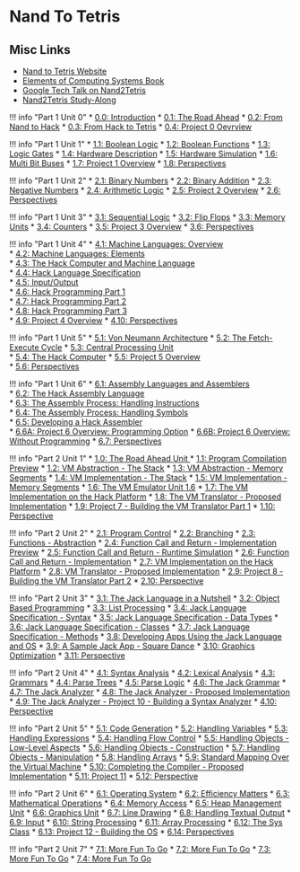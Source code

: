 # Nand To Tetris

## Misc Links
* [Nand to Tetris Website](https://www.nand2tetris.org)
* [Elements of Computing Systems Book](https://www.amazon.com/Elements-Computing-Systems-Building-Principles/dp/0262640686)
* [Google Tech Talk on Nand2Tetris](https://www.youtube.com/watch?v=IlPj5Rg1y2w)
* [Nand2Tetris Study-Along](https://www.youtube.com/playlist?list=PLsgiGiSsE6jZD7SSSDaggWDvMKz-v9dsM)

!!! info "Part 1 Unit 0"
    * [0.0: Introduction](https://www.youtube.com/watch?v=LqirVc5SlW0&list=PLrDd_kMiAuNmSb-CKWQqq9oBFN_KNMTaI&index=1)
    * [0.1: The Road Ahead](https://www.youtube.com/watch?v=KBTg0ju4rxM&list=PLrDd_kMiAuNmllp9vuPqCuttC1XL9VyVh&index=2)
    * [0.2: From Nand to Hack](https://www.youtube.com/watch?v=t7XYsKogTME&list=PLrDd_kMiAuNmSb-CKWQqq9oBFN_KNMTaI&index=3)
    * [0.3: From Hack to Tetris](https://www.youtube.com/watch?v=ge2jPjocaxU&list=PLrDd_kMiAuNmSb-CKWQqq9oBFN_KNMTaI&index=4)
    * [0.4: Project 0 Oevrview](https://www.youtube.com/watch?v=xUFpmKa7f7Y&list=PLrDd_kMiAuNmSb-CKWQqq9oBFN_KNMTaI&index=5)

!!! info "Part 1 Unit 1"
    * [1.1: Boolean Logic](https://www.youtube.com/watch?v=Noi-lpSSEcE&list=PLrDd_kMiAuNmSb-CKWQqq9oBFN_KNMTaI&index=6)
    * [1.2: Boolean Functions](https://www.youtube.com/watch?v=B69XKPdwDMI&list=PLrDd_kMiAuNmSb-CKWQqq9oBFN_KNMTaI&index=7)
    * [1.3: Logic Gates](https://www.youtube.com/watch?v=TSGrkNj_OqQ&list=PLrDd_kMiAuNmSb-CKWQqq9oBFN_KNMTaI&index=8)
    * [1.4: Hardware Description](https://www.youtube.com/watch?v=rg0FIjUf2OElist=PLrDd_kMiAuNmSb-CKWQqq9oBFN_KNMTaI&index=9)
    * [1.5: Hardware Simulation](https://www.youtube.com/watch?v=q0mQ-A1WXmM&list=PLrDd_kMiAuNmSb-CKWQqq9oBFN_KNMTaI&index=10)
    * [1.6: Multi Bit Buses](https://www.youtube.com/watch?v=7I9bGG9_BEU&list=PLrDd_kMiAuNmSb-CKWQqq9oBFN_KNMTaI&index=11)
    * [1.7: Project 1 Overview](https://www.youtube.com/watch?v=OZlvyGaRmQQ&index=12&list=PLrDd_kMiAuNmSb-CKWQqq9oBFN_KNMTaI)
    * [1.8: Perspectives](https://www.youtube.com/watch?v=aTU8ViDlQN0&list=PLrDd_kMiAuNmSb-CKWQqq9oBFN_KNMTaI&index=13)

!!! info "Part 1 Unit 2"
    * [2.1: Binary Numbers](https://www.youtube.com/watch?v=kmYQYTqBmEU&list=PLrDd_kMiAuNmSb-CKWQqq9oBFN_KNMTaI&index=14)
    * [2.2: Binary Addition](https://www.youtube.com/watch?v=SZhokNJETWY&list=PLrDd_kMiAuNmSb-CKWQqq9oBFN_KNMTaI&index=15)
    * [2.3: Negative Numbers](https://www.youtube.com/watch?v=m80TRjRTn9s&list=PLrDd_kMiAuNmSb-CKWQqq9oBFN_KNMTaI&index=16)
    * [2.4: Arithmetic Logic](https://www.youtube.com/watch?v=PEs855FNCOw&list=PLrDd_kMiAuNmSb-CKWQqq9oBFN_KNMTaI&index=17)
    * [2.5: Project 2 Overview](https://www.youtube.com/watch?v=xtcJMxlEFek&list=PLrDd_kMiAuNmSb-CKWQqq9oBFN_KNMTaI&index=18)
    * [2.6: Perspectives](https://www.youtube.com/watch?v=OBCWuMM7ZHc&list=PLrDd_kMiAuNmSb-CKWQqq9oBFN_KNMTaI&index=19)

!!! info "Part 1 Unit 3"
    * [3.1: Sequential Logic](https://www.youtube.com/watch?v=CDjQlw8bRU8&list=PLrDd_kMiAuNmSb-CKWQqq9oBFN_KNMTaI&index=20)
    * [3.2: Flip Flops](https://www.youtube.com/watch?v=lFf5RjTPwC8&list=PLrDd_kMiAuNmSb-CKWQqq9oBFN_KNMTaI&index=21)
    * [3.3: Memory Units](https://www.youtube.com/watch?v=YmBIJ-4Mzv4&list=PLrDd_kMiAuNmSb-CKWQqq9oBFN_KNMTaI&index=22)
    * [3.4: Counters](https://www.youtube.com/watch?v=AEh0F2CXWHs&list=PLrDd_kMiAuNmSb-CKWQqq9oBFN_KNMTaI&index=23)
    * [3.5: Project 3 Overview](https://www.youtube.com/watch?v=u2O_9sZInU4&list=PLrDd_kMiAuNmSb-CKWQqq9oBFN_KNMTaI&index=24)
    * [3.6: Perspectives](https://www.youtube.com/watch?v=WfLidRS4v7M&list=PLrDd_kMiAuNmSb-CKWQqq9oBFN_KNMTaI&index=25)

!!! info "Part 1 Unit 4"
    * [4.1: Machine Languages: Overview](https://www.youtube.com/watch?v=UzezuWXRRCw&list=PLrDd_kMiAuNmSb-CKWQqq9oBFN_KNMTaI&index=26)  
    * [4.2: Machine Languages: Elements](https://www.youtube.com/watch?v=lETzuvVlZsA&list=PLrDd_kMiAuNmSb-CKWQqq9oBFN_KNMTaI&index=27)  
    * [4.3: The Hack Computer and Machine Language](https://www.youtube.com/watch?v=UNwWc3GZcA4&list=PLrDd_kMiAuNmSb-CKWQqq9oBFN_KNMTaI&index=28)  
    * [4.4: Hack Language Specification](https://www.youtube.com/watch?v=Iw97932rzqU&list=PLrDd_kMiAuNmSb-CKWQqq9oBFN_KNMTaI&index=29)   
    * [4.5: Input/Output](https://www.youtube.com/watch?v=gTOFd80QfBU&list=PLrDd_kMiAuNmSb-CKWQqq9oBFN_KNMTaI&index=30)  
    * [4.6: Hack Programming Part 1](https://www.youtube.com/watch?v=fIxCy5XPuIc&list=PLrDd_kMiAuNmSb-CKWQqq9oBFN_KNMTaI&index=31)  
    * [4.7: Hack Programming Part 2](https://www.youtube.com/watch?v=2pvN0Rtcv0g&list=PLrDd_kMiAuNmSb-CKWQqq9oBFN_KNMTaI&index=32)   
    * [4.8: Hack Programming Part 3](https://www.youtube.com/watch?v=j3pBYtFP2y8&list=PLrDd_kMiAuNmSb-CKWQqq9oBFN_KNMTaI&index=33)   
    * [4.9: Project 4 Overview](https://www.youtube.com/watch?v=-n3eqsVZN3E&list=PLrDd_kMiAuNmSb-CKWQqq9oBFN_KNMTaI&index=34) 
    * [4.10: Perspectives](https://www.youtube.com/watch?v=xIeaQSYAFqg&list=PLrDd_kMiAuNmSb-CKWQqq9oBFN_KNMTaI&index=35) 

!!! info "Part 1 Unit 5"
    * [5.1: Von Neumann Architecture](https://www.youtube.com/watch?v=S_QLGkKVSRc&list=PLrDd_kMiAuNmSb-CKWQqq9oBFN_KNMTaI&index=36) 
    * [5.2: The Fetch-Execute Cycle](https://www.youtube.com/watch?v=5dsLdVGi6hc&list=PLrDd_kMiAuNmSb-CKWQqq9oBFN_KNMTaI&index=37) 
    * [5.3: Central Processing Unit](https://www.youtube.com/watch?v=OXK_vzk7cUU&list=PLrDd_kMiAuNmSb-CKWQqq9oBFN_KNMTaI&index=38)  
    * [5.4: The Hack Computer](https://www.youtube.com/watch?v=1_TEVI0YpI0&list=PLrDd_kMiAuNmSb-CKWQqq9oBFN_KNMTaI&index=39) 
    * [5.5: Project 5 Overview](https://www.youtube.com/watch?v=wMxgU7RmETA&list=PLrDd_kMiAuNmSb-CKWQqq9oBFN_KNMTaI&index=40)  
    * [5.6: Perspectives](https://www.youtube.com/watch?v=CgdemLAIoKU&list=PLrDd_kMiAuNmSb-CKWQqq9oBFN_KNMTaI&index=41)  

!!! info "Part 1 Unit 6"
    * [6.1: Assembly Languages and Assemblers](https://www.youtube.com/watch?v=9Sq94l9fYqw&list=PLrDd_kMiAuNmSb-CKWQqq9oBFN_KNMTaI&index=42)  
    * [6.2: The Hack Assembly Language](https://www.youtube.com/watch?v=bGxkS4f5i9s&list=PLrDd_kMiAuNmSb-CKWQqq9oBFN_KNMTaI&index=43)  
    * [6.3: The Assembly Process: Handling Instructions](https://www.youtube.com/watch?v=bR8U3VanGhk&list=PLrDd_kMiAuNmSb-CKWQqq9oBFN_KNMTaI&index=44)  
    * [6.4: The Assembly Process: Handling Symbols](https://www.youtube.com/watch?v=45aSOhfYnO4&list=PLrDd_kMiAuNmSb-CKWQqq9oBFN_KNMTaI&index=45)  
    * [6.5: Developing a Hack Assembler](https://www.youtube.com/watch?v=zESrb0-u8oo&list=PLrDd_kMiAuNmSb-CKWQqq9oBFN_KNMTaI&index=46)  
    * [6.6A: Project 6 Overview: Programming Option](https://www.youtube.com/watch?v=0y8JPx0ZakY&list=PLrDd_kMiAuNmSb-CKWQqq9oBFN_KNMTaI&index=47)
    * [6.6B: Project 6 Overview: Without Programming](https://www.youtube.com/watch?v=7gDDvRpFOlI&list=PLrDd_kMiAuNmSb-CKWQqq9oBFN_KNMTaI&index=48) 
    * [6.7: Perspectives](https://www.youtube.com/watch?v=iGmTcY5gQxc&list=PLrDd_kMiAuNmSb-CKWQqq9oBFN_KNMTaI&index=49)


!!! info "Part 2 Unit 1"
    * [1.0: The Road Ahead Unit ](https://www.youtube.com/watch?v=KBTg0ju4rxM&index=2&t=3s&list=PLrDd_kMiAuNmllp9vuPqCuttC1XL9VyVh) 
    * [1.1: Program Compilation Preview](https://www.youtube.com/watch?v=E28KczysecE&index=3&t=0s&list=PLrDd_kMiAuNmllp9vuPqCuttC1XL9VyVh) 
    * [1.2: VM Abstraction - The Stack](https://www.youtube.com/watch?v=zldqSN7YfY8&index=4&t=0s&list=PLrDd_kMiAuNmllp9vuPqCuttC1XL9VyVh) 
    * [1.3: VM Abstraction - Memory Segments](https://www.youtube.com/watch?v=HKpLKqIMf5g&index=5&t=0s&list=PLrDd_kMiAuNmllp9vuPqCuttC1XL9VyVh) 
    * [1.4: VM Implementation - The Stack](https://www.youtube.com/watch?v=Iq9KA6qRqXo&index=6&t=0s&list=PLrDd_kMiAuNmllp9vuPqCuttC1XL9VyVh) 
    * [1.5: VM Implementation - Memory Segments](https://www.youtube.com/watch?v=GE8X15K7ReI&index=7&t=0s&list=PLrDd_kMiAuNmllp9vuPqCuttC1XL9VyVh) 
    * [1.6: The VM Emulator Unit 1.6](https://www.youtube.com/watch?v=I2-AQweprWQ&index=8&t=0s&list=PLrDd_kMiAuNmllp9vuPqCuttC1XL9VyVh) 
    * [1.7: The VM Implementation on the Hack Platform](https://www.youtube.com/watch?v=LeJsvUUOuOQ&index=9&t=0s&list=PLrDd_kMiAuNmllp9vuPqCuttC1XL9VyVh) 
    * [1.8: The VM Translator - Proposed Implementation](https://www.youtube.com/watch?v=Z-D0swtp64g&index=22&t=0s&list=PLrDd_kMiAuNmllp9vuPqCuttC1XL9VyVh) 
    * [1.9: Project 7 - Building the VM Translator Part 1](https://www.youtube.com/watch?v=-ah0p72Kbz8&index=10&t=0s&list=PLrDd_kMiAuNmllp9vuPqCuttC1XL9VyVh) 
    * [1.10: Perspective](https://www.youtube.com/watch?v=j0qDp2iq3LA&index=11&t=0s&list=PLrDd_kMiAuNmllp9vuPqCuttC1XL9VyVh) 

!!! info "Part 2 Unit 2"
    * [2.1: Program Control](https://www.youtube.com/watch?v=UhC20aAl8IM&index=12&t=0s&list=PLrDd_kMiAuNmllp9vuPqCuttC1XL9VyVh)
    * [2.2: Branching](https://www.youtube.com/watch?v=0fWjbGza6TI&index=13&t=0s&list=PLrDd_kMiAuNmllp9vuPqCuttC1XL9VyVh)
    * [2.3: Functions - Abstraction](https://www.youtube.com/watch?v=mhTLP4iQqrs&index=14&t=0s&list=PLrDd_kMiAuNmllp9vuPqCuttC1XL9VyVh)
    * [2.4: Function Call and Return - Implementation Preview](https://www.youtube.com/watch?v=IjWMYSVSi9Q&index=15&t=0s&list=PLrDd_kMiAuNmllp9vuPqCuttC1XL9VyVh)
    * [2.5: Function Call and Return - Runtime Simulation](https://www.youtube.com/watch?v=5eka-MrsxS0&index=16&t=0s&list=PLrDd_kMiAuNmllp9vuPqCuttC1XL9VyVh)
    * [2.6: Function Call and Return - Implementation](https://www.youtube.com/watch?v=5gPSmDwdKSU&index=17&t=0s&list=PLrDd_kMiAuNmllp9vuPqCuttC1XL9VyVh)
    * [2.7: VM Implementation on the Hack Platform](https://www.youtube.com/watch?v=RcjpvXfeugE&index=18&t=0s&list=PLrDd_kMiAuNmllp9vuPqCuttC1XL9VyVh)
    * [2.8: VM Translator - Proposed Implementation](https://www.youtube.com/watch?v=P6YcKvpi8CE&index=19&t=0s&list=PLrDd_kMiAuNmllp9vuPqCuttC1XL9VyVh)
    * [2.9: Project 8 - Building the VM Translator Part 2](https://www.youtube.com/watch?v=J9AwAgPME5Q&index=20&t=0s&list=PLrDd_kMiAuNmllp9vuPqCuttC1XL9VyVh)
    * [2.10: Perspective](https://www.youtube.com/watch?v=HoLgUZyLPEg&index=21&t=0s&list=PLrDd_kMiAuNmllp9vuPqCuttC1XL9VyVh)


!!! info "Part 2 Unit 3"
    * [3.1: The Jack Language in a Nutshell](https://www.youtube.com/watch?v=YKkG97oqpxw&index=23&t=0s&list=PLrDd_kMiAuNmllp9vuPqCuttC1XL9VyVh)
    * [3.2: Object Based Programming](https://www.youtube.com/watch?v=0LYovergElE&index=24&t=0s&list=PLrDd_kMiAuNmllp9vuPqCuttC1XL9VyVh)
    * [3.3: List Processing](https://www.youtube.com/watch?v=NrWxzQxiFHI&index=25&t=0s&list=PLrDd_kMiAuNmllp9vuPqCuttC1XL9VyVh)
    * [3.4: Jack Language Specification - Syntax](https://www.youtube.com/watch?v=odFE_1uCKc8&index=26&t=0s&list=PLrDd_kMiAuNmllp9vuPqCuttC1XL9VyVh)
    * [3.5: Jack Language Specification - Data Types](https://www.youtube.com/watch?v=ewGTC_V1Qfo&t=0s&index=27&list=PLrDd_kMiAuNmllp9vuPqCuttC1XL9VyVh)
    * [3.6: Jack Language Specification - Classes](https://www.youtube.com/watch?v=1zR4hIrnEUg&t=0s&index=28&list=PLrDd_kMiAuNmllp9vuPqCuttC1XL9VyVh)
    * [3.7: Jack Language Specification - Methods](https://www.youtube.com/watch?v=ul283ijUjHM&t=0s&index=29&list=PLrDd_kMiAuNmllp9vuPqCuttC1XL9VyVh)
    * [3.8: Developing Apps Using the Jack Language and OS](https://www.youtube.com/watch?v=J93KxfdRQzU&t=0s&index=30&list=PLrDd_kMiAuNmllp9vuPqCuttC1XL9VyVh)
    * [3.9: A Sample Jack App - Square Dance](https://www.youtube.com/watch?v=O35jFp6Oe9I&t=0s&index=31&list=PLrDd_kMiAuNmllp9vuPqCuttC1XL9VyVh) 
    * [3.10: Graphics Optimization](https://www.youtube.com/watch?v=7Z1QoahPrBg&t=0s&index=32&list=PLrDd_kMiAuNmllp9vuPqCuttC1XL9VyVh) 
    * [3.11: Perspective](https://www.youtube.com/watch?v=YuNWwK7TRuQ&index=33&list=PLrDd_kMiAuNmllp9vuPqCuttC1XL9VyVh&t=0s) 

!!! info "Part 2 Unit 4"
    * [4.1: Syntax Analysis](https://www.youtube.com/watch?v=S-6pdViiezU&index=34&list=PLrDd_kMiAuNmllp9vuPqCuttC1XL9VyVh&t=0s)
    * [4.2: Lexical Analysis](https://www.youtube.com/watch?v=8MVWOBF-7Mg&index=35&list=PLrDd_kMiAuNmllp9vuPqCuttC1XL9VyVh&t=0s)
    * [4.3: Grammars](https://www.youtube.com/watch?v=d74ZTSHfK5Y&index=36&list=PLrDd_kMiAuNmllp9vuPqCuttC1XL9VyVh&t=0s)
    * [4.4: Parse Trees](https://www.youtube.com/watch?v=OmAUAmEVadI&index=37&list=PLrDd_kMiAuNmllp9vuPqCuttC1XL9VyVh&t=0s)
    * [4.5: Parse Logic](https://www.youtube.com/watch?v=gHXMXzNhpVc&index=38&t=0s&list=PLrDd_kMiAuNmllp9vuPqCuttC1XL9VyVh)
    * [4.6: The Jack Grammar](https://www.youtube.com/watch?v=k_SkdUALb2E&index=39&t=0s&list=PLrDd_kMiAuNmllp9vuPqCuttC1XL9VyVh)
    * [4.7: The Jack Analyzer](https://www.youtube.com/watch?v=8YBhNJQTtQs&index=40&t=0s&list=PLrDd_kMiAuNmllp9vuPqCuttC1XL9VyVh)
    * [4.8: The Jack Analyzer - Proposed Implementation](https://www.youtube.com/watch?v=bDOwnb-sb8w&index=41&t=0s&list=PLrDd_kMiAuNmllp9vuPqCuttC1XL9VyVh)
    * [4.9: The Jack Analyzer - Project 10 - Building a Syntax Analyzer](https://www.youtube.com/watch?v=KgzpIIAvPpk&index=42&t=0s&list=PLrDd_kMiAuNmllp9vuPqCuttC1XL9VyVh)
    * [4.10: Perspective](https://www.youtube.com/watch?v=QM-4Z16Yus4&t=0s&index=43&list=PLrDd_kMiAuNmllp9vuPqCuttC1XL9VyVh)

!!! info "Part 2 Unit 5"
    * [5.1: Code Generation](https://www.youtube.com/watch?v=X0NWLeitY80&t=0s&index=44&list=PLrDd_kMiAuNmllp9vuPqCuttC1XL9VyVh)
    * [5.2: Handling Variables](https://www.youtube.com/watch?v=eU2ZrJQI5vE&t=0s&index=45&list=PLrDd_kMiAuNmllp9vuPqCuttC1XL9VyVh)
    * [5.3: Handling Expressions](https://www.youtube.com/watch?v=s7Vz8YtLZdY&t=0s&index=46&list=PLrDd_kMiAuNmllp9vuPqCuttC1XL9VyVh)
    * [5.4: Handling Flow Control](https://www.youtube.com/watch?v=yO3_wv8dNxY&t=0s&index=47&list=PLrDd_kMiAuNmllp9vuPqCuttC1XL9VyVh)
    * [5.5: Handling Objects - Low-Level Aspects](https://www.youtube.com/watch?v=CaHPwqCyHlA&t=0s&index=48&list=PLrDd_kMiAuNmllp9vuPqCuttC1XL9VyVh)
    * [5.6: Handling Objects - Construction](https://www.youtube.com/watch?v=AefEoEqnZLw&t=0s&index=49&list=PLrDd_kMiAuNmllp9vuPqCuttC1XL9VyVh)
    * [5.7: Handling Objects - Manipulation](https://www.youtube.com/watch?v=ICvMffaFRwU&t=0s&index=50&list=PLrDd_kMiAuNmllp9vuPqCuttC1XL9VyVh)
    * [5.8: Handling Arrays](https://www.youtube.com/watch?v=hMOu4_2VyUk&t=0s&index=51&list=PLrDd_kMiAuNmllp9vuPqCuttC1XL9VyVh)
    * [5.9: Standard Mapping Over the Virtual Machine](https://www.youtube.com/watch?v=_PZBT4lU2tI&t=0s&index=52&list=PLrDd_kMiAuNmllp9vuPqCuttC1XL9VyVh)
    * [5.10: Completing the Compiler - Proposed Implementation](https://www.youtube.com/watch?v=mbSmhACFqr0&t=0s&index=53&list=PLrDd_kMiAuNmllp9vuPqCuttC1XL9VyVh)
    * [5.11: Project 11](https://www.youtube.com/watch?v=SAVh9tDBAPc&t=0s&index=54&list=PLrDd_kMiAuNmllp9vuPqCuttC1XL9VyVh)
    * [5.12: Perspective](https://www.youtube.com/watch?v=NP1LyrNKzMg&t=0s&index=55&list=PLrDd_kMiAuNmllp9vuPqCuttC1XL9VyVh)

!!! info "Part 2 Unit 6"
    * [6.1: Operating System](https://www.youtube.com/watch?v=IC7f-lEhfes&t=0s&index=56&list=PLrDd_kMiAuNmllp9vuPqCuttC1XL9VyVh)
    * [6.2: Efficiency Matters](https://www.youtube.com/watch?v=7lWjTKWK8D8&t=0s&index=57&list=PLrDd_kMiAuNmllp9vuPqCuttC1XL9VyVh)
    * [6.3: Mathematical Operations](https://www.youtube.com/watch?v=7fkEpfthJxg&t=0s&index=58&list=PLrDd_kMiAuNmllp9vuPqCuttC1XL9VyVh)
    * [6.4: Memory Access](https://www.youtube.com/watch?v=hX88V_Xy3SE&t=0s&index=59&list=PLrDd_kMiAuNmllp9vuPqCuttC1XL9VyVh)
    * [6.5: Heap Management Unit](https://www.youtube.com/watch?v=E961cpQMYKA&t=0s&index=60&list=PLrDd_kMiAuNmllp9vuPqCuttC1XL9VyVh)
    * [6.6: Graphics Unit](https://www.youtube.com/watch?v=lr2VJNpM4ro&t=0s&index=61&list=PLrDd_kMiAuNmllp9vuPqCuttC1XL9VyVh)
    * [6.7: Line Drawing](https://www.youtube.com/watch?v=kl2wRmD1Dwc&t=0s&index=62&list=PLrDd_kMiAuNmllp9vuPqCuttC1XL9VyVh)
    * [6.8: Handling Textual Output](https://www.youtube.com/watch?v=xJxsQgzSpaE&t=0s&index=63&list=PLrDd_kMiAuNmllp9vuPqCuttC1XL9VyVh)
    * [6.9: Input](https://www.youtube.com/watch?v=QTh7z6tX4ME&t=0s&index=64&list=PLrDd_kMiAuNmllp9vuPqCuttC1XL9VyVh)
    * [6.10: String Processing](https://www.youtube.com/watch?v=U8YQke5WJOE&t=0s&index=65&list=PLrDd_kMiAuNmllp9vuPqCuttC1XL9VyVh)
    * [6.11: Array Processing](https://www.youtube.com/watch?v=nYC11ayrD54&t=0s&index=66&list=PLrDd_kMiAuNmllp9vuPqCuttC1XL9VyVh)
    * [6.12: The Sys Class](https://www.youtube.com/watch?v=jCckAI0-shI&t=0s&index=67&list=PLrDd_kMiAuNmllp9vuPqCuttC1XL9VyVh)
    * [6.13: Project 12 - Building the OS](https://www.youtube.com/watch?v=SqPk51suWEk&t=0s&index=68&list=PLrDd_kMiAuNmllp9vuPqCuttC1XL9VyVh)
    * [6.14: Perspectives](https://www.youtube.com/watch?v=t1tyx27dDHk&t=0s&index=69&list=PLrDd_kMiAuNmllp9vuPqCuttC1XL9VyVh)

!!! info "Part 2 Unit 7"
    * [7.1: More Fun To Go](https://www.youtube.com/watch?v=Sbw2UuIaohI&t=0s&index=70&list=PLrDd_kMiAuNmllp9vuPqCuttC1XL9VyVh) 
    * [7.2: More Fun To Go](https://www.youtube.com/watch?v=jFW4EstOB8g&t=0s&index=71&list=PLrDd_kMiAuNmllp9vuPqCuttC1XL9VyVh)
    * [7.3: More Fun To Go](https://www.youtube.com/watch?v=1ZmHE0Alfvs&t=0s&index=72&list=PLrDd_kMiAuNmllp9vuPqCuttC1XL9VyVh)
    * [7.4: More Fun To Go](https://www.youtube.com/watch?v=xDVeVTCEEIo&t=0s&index=73&list=PLrDd_kMiAuNmllp9vuPqCuttC1XL9VyVh)